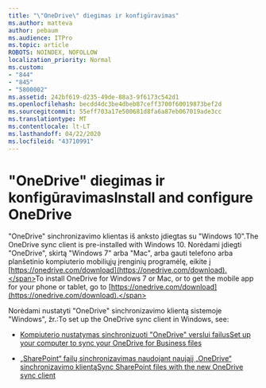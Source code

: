 ```yaml
---
title: "\"OneDrive\" diegimas ir konfigūravimas"
ms.author: matteva
author: pebaum
ms.audience: ITPro
ms.topic: article
ROBOTS: NOINDEX, NOFOLLOW
localization_priority: Normal
ms.custom:
- "844"
- "845"
- "5800002"
ms.assetid: 242bf619-d235-49de-88a3-9f6173c542d1
ms.openlocfilehash: becdd4dc3be4dbeb87ceff3700f60019873bef2d
ms.sourcegitcommit: 55eff703a17e500681d8fa6a87eb067019ade3cc
ms.translationtype: MT
ms.contentlocale: lt-LT
ms.lasthandoff: 04/22/2020
ms.locfileid: "43710991"
---
```

# <a name="install-and-configure-onedrive"></a><span data-ttu-id="6f81d-102">"OneDrive" diegimas ir konfigūravimas</span><span class="sxs-lookup"><span data-stu-id="6f81d-102">Install and configure OneDrive</span></span>

<span data-ttu-id="6f81d-103">"OneDrive" sinchronizavimo klientas iš anksto įdiegtas su "Windows 10".</span><span class="sxs-lookup"><span data-stu-id="6f81d-103">The OneDrive sync client is pre-installed with Windows 10.</span></span> <span data-ttu-id="6f81d-104">Norėdami įdiegti "OneDrive", skirtą "Windows 7" arba "Mac", arba gauti telefono arba planšetinio kompiuterio mobiliųjų įrenginių programėlę, eikite į [https://onedrive.com/download](https://onedrive.com/download).</span><span class="sxs-lookup"><span data-stu-id="6f81d-104">To install OneDrive for Windows 7 or Mac, or to get the mobile app for your phone or tablet, go to [https://onedrive.com/download](https://onedrive.com/download).</span></span>
  
<span data-ttu-id="6f81d-105">Norėdami nustatyti "OneDrive" sinchronizavimo klientą sistemoje "Windows", žr.:</span><span class="sxs-lookup"><span data-stu-id="6f81d-105">To set up the OneDrive sync client in Windows, see:</span></span>
  
- [<span data-ttu-id="6f81d-106">Kompiuterio nustatymas sinchronizuoti "OneDrive" verslui failus</span><span class="sxs-lookup"><span data-stu-id="6f81d-106">Set up your computer to sync your OneDrive for Business files</span></span>](https://go.microsoft.com/fwlink/?linkid=533375)

- [<span data-ttu-id="6f81d-107">„SharePoint“ failų sinchronizavimas naudojant naująjį „OneDrive“ sinchronizavimo klientą</span><span class="sxs-lookup"><span data-stu-id="6f81d-107">Sync SharePoint files with the new OneDrive sync client</span></span>](https://go.microsoft.com/fwlink/?linkid=871666)
